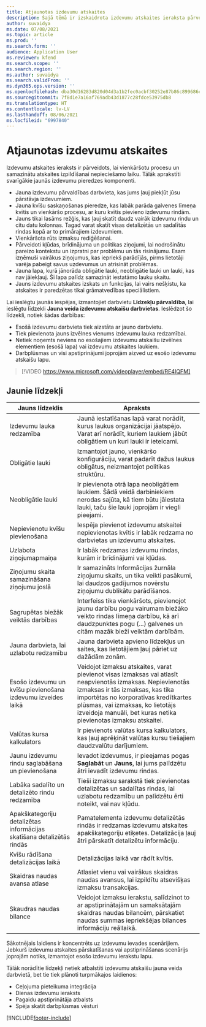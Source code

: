 ```yaml
---
title: Atjaunotas izdevumu atskaites
description: Šajā tēmā ir izskaidrota izdevumu atskaites ieraksta pārveidotā un atjaunotā pieredze.
author: suvaidya
ms.date: 07/08/2021
ms.topic: article
ms.prod: ''
ms.search.form: ''
audience: Application User
ms.reviewer: kfend
ms.search.scope: ''
ms.search.region: ''
ms.author: suvaidya
ms.search.validFrom: ''
ms.dyn365.ops.version: ''
ms.openlocfilehash: dba30d16283d820d04d3a1b2fec0acbf30252e87b86c899686ef4df0985ae6ee
ms.sourcegitcommit: 7f8d1e7a16af769adb43d1877c28fdce53975db8
ms.translationtype: HT
ms.contentlocale: lv-LV
ms.lasthandoff: 08/06/2021
ms.locfileid: "6997840"
---
```

# <a name="expense-reports-reimagined"></a>Atjaunotas izdevumu atskaites

Izdevumu atskaites ieraksts ir pārveidots, lai vienkāršotu procesu un samazinātu atskaites izpildīšanai nepieciešamo laiku. Tālāk aprakstīti svarīgākie jaunās izdevumu pieredzes komponenti.

- Jauna izdevumu pārvaldības darbvieta, kas jums ļauj piekļūt jūsu pārstāvja izdevumiem.
- Jauna kvīšu saskaņošanas pieredze, kas labāk parāda galvenes līmeņa kvītis un vienkāršo procesu, ar kuru kvītis pievieno izdevumu rindām.
- Jauns tikai lasāms režģis, kas ļauj skatīt daudz vairāk izdevumu rindu un citu datu kolonnas. Tagad varat skatīt visas detalizētās un sadalītās rindas kopā ar to primārajiem izdevumiem.
- Vienkāršota rūts izmaksu rediģēšanai.
- Pārveidoti kļūdas, brīdinājuma un politikas ziņojumi, lai nodrošinātu pareizo kontekstu un izpratni par problēmu un tās risinājumu. Esam izņēmuši vairākus ziņojumus, kas iepriekš parādījās, pirms lietotāji varēja pabeigt savus uzdevumus un atrisināt problēmas.
- Jauna lapa, kurā jānorāda obligātie lauki, neobligātie lauki un lauki, kas nav jāiekļauj. Šī lapa palīdz samazināt iestatāmo lauku skaitu.
- Jauns izdevumu atskaites izskats un funkcijas, lai vairs nešķistu, ka atskaites ir paredzētas tikai grāmatvedības speciālistiem.

Lai ieslēgtu jaunās iespējas, izmantojiet darbvietu **Līdzekļu pārvaldība**, lai ieslēgtu līdzekli **Jauna veida izdevumu atskaišu darbvietas**. Ieslēdzot šo līdzekli, notiek šādas darbības:

- Esošā izdevumu darbvieta tiek aizstāta ar jauno darbvietu.
- Tiek pievienota jauns izvēlnes vienums izdevumu lauka redzamībai.
- Netiek noņemts neviens no esošajiem izdevumu atskaišu izvēlnes elementiem (esošā lapa) vai izdevumu atskaites laukiem.
- Darbplūsmas un visi apstiprinājumi joprojām aizved uz esošo izdevumu atskaišu lapu.

> [!VIDEO https://www.microsoft.com/videoplayer/embed/RE4IQFM]

## <a name="new-features"></a>Jaunie līdzekļi

| Jauns līdzeklis | Apraksts |
|---|----|
| Izdevumu lauka redzamība | Jaunā iestatīšanas lapā varat norādīt, kurus laukus organizācijai jāatspējo. Varat arī norādīt, kuriem laukiem jābūt obligātiem un kuri lauki ir ieteicami. |
| Obligātie lauki | Izmantojot jauno, vienkāršo konfigurāciju, varat padarīt dažus laukus obligātus, neizmantojot politikas struktūru. |
| Neobligātie lauki | Ir pievienota otrā lapa neobligātiem laukiem. Šādā veidā darbiniekiem nerodas sajūta, kā tiem būtu jāiestata lauki, taču šie lauki joprojām ir viegli pieejami. |
| Nepievienotu kvīšu pievienošana | Iespēja pievienot izdevumu atskaitei nepievienotas kvītis ir labāk redzama no darbvietas un izdevumu atskaites. |
| Uzlabota ziņojumapmaiņa | Ir labāk redzamas izdevumu rindas, kurām ir brīdinājumi vai kļūdas. |
| Ziņojumu skaita samazināšana ziņojumu joslā| Ir samazināts Informācijas žurnāla ziņojumu skaits, un tika veikti pasākumi, lai daudzos gadījumos novērstu ziņojumu dublikātu parādīšanos. |
| Sagrupētas biežāk veiktās darbības | Interfeiss tika vienkāršots, pievienojot jaunu darbību pogu vairumam biežāko veikto rindas līmeņa darbību, kā arī daudzpunktes pogu (...) galvenes un citām mazāk bieži veiktām darbībām. |
| Jauna darbvieta, lai uzlabotu redzamību | Jauna darbvieta apvieno līdzekļus un saites, kas lietotājiem ļauj pāriet uz dažādām zonām. |
| Esošo izdevumu un kvīšu pievienošana izdevumu izveides laikā | Veidojot izmaksu atskaites, varat pievienot visas izmaksas vai atlasīt neapvienotās izmaksas. Nepievienotās izmaksas ir tās izmaksas, kas tika importētas no korporatīvas kredītkartes plūsmas, vai izmaksas, ko lietotājs izveidoja manuāli, bet kuras netika pievienotas izmaksu atskaitei.|
| Valūtas kursa kalkulators | Ir pievienots valūtas kursa kalkulators, kas ļauj aprēķināt valūtas kursu tiešajiem daudzvalūtu darījumiem. |
| Jaunu izdevumu rindu saglabāšana un pievienošana | Ievadot izdevumus, ir pieejamas pogas **Saglabāt** un **Jauns**, lai jums palīdzētu ātri ievadīt izdevumu rindas. |
| Labāka sadalīto un detalizēto rindu redzamība | Tieši izmaksu sarakstā tiek pievienotas detalizētas un sadalītas rindas, lai uzlabotu redzamību un palīdzētu ērti noteikt, vai nav kļūdu. |
| Apakškategoriju detalizētas informācijas skatīšana detalizētās rindās | Pamatelementa izdevumu detalizētās rindās ir redzamas izdevumu atskaites apakškategoriju etiķetes. Detalizācija ļauj ātri pārskatīt detalizētu informāciju.|
| Kvīšu rādīšana detalizācijas laikā | Detalizācijas laikā var rādīt kvītis. |
| Skaidras naudas avansa atlase | Atlasiet vienu vai vairākus skaidras naudas avansus, lai izpildītu atsevišķas izmaksu transakcijas. |
| Skaudras naudas bilance | Veidojot izmaksu ierakstu, salīdzinot to ar apstiprinātajām un samaksātajām skaidras naudas bilancēm, pārskatiet naudas summas iepriekšējas bilances informāciju reāllaikā. |

Sākotnējais laidiens ir koncentrēts uz izdevumu ievades scenārijiem. Jebkurš izdevumu atskaites pārskatīšanas vai apstiprināšanas scenārijs joprojām notiks, izmantojot esošo izdevumu ierakstu lapu.


Tālāk norādītie līdzekļi netiek atbalstīti izdevumu atskaišu jauna veida darbvietā, bet tie tiek plānoti turpmākajos laidienos: 

- Ceļojuma pieteikuma integrācija
- Dienas izdevumu ieraksts
- Pagaidu apstiprinātāja atbalsts
- Spēja skatīt darbplūsmas vēsturi


[!INCLUDE[footer-include](../includes/footer-banner.md)]
